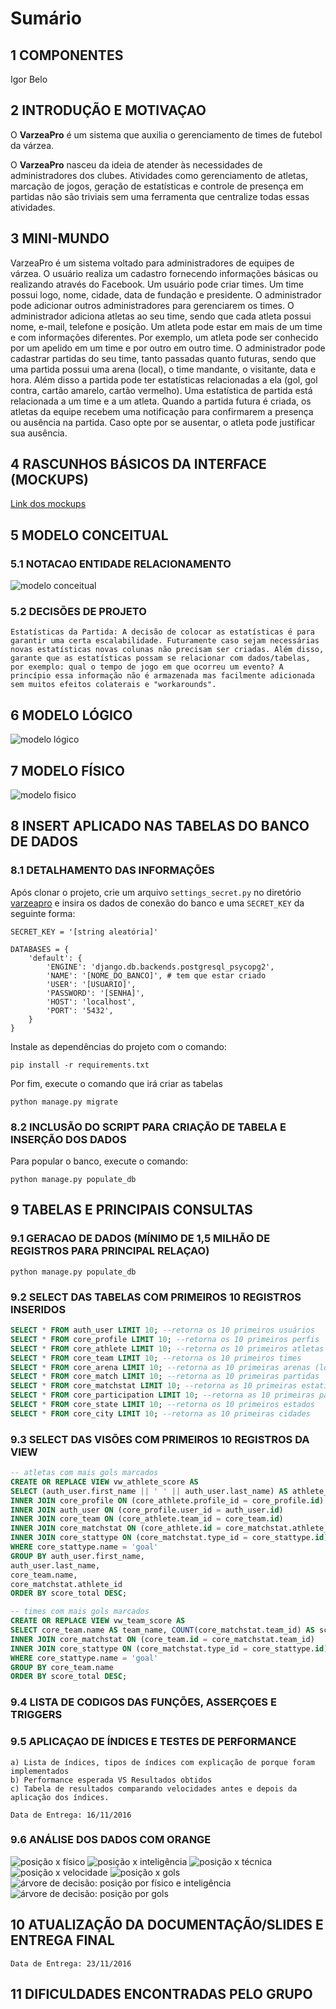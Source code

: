 # Sumário

## 1 COMPONENTES
Igor Belo

## 2 INTRODUÇÃO E MOTIVAÇAO
O **VarzeaPro** é um sistema que auxilia o gerenciamento de times de futebol da várzea.

O **VarzeaPro** nasceu da ideia de atender às necessidades de administradores dos clubes. Atividades como gerenciamento de atletas, marcação de jogos, geração de estatísticas e controle de presença em partidas não são triviais sem uma ferramenta que centralize todas essas atividades.

## 3 MINI-MUNDO
VarzeaPro é um sistema voltado para administradores de equipes de várzea. O usuário realiza um cadastro fornecendo informações básicas ou realizando através do Facebook. Um usuário pode criar times. Um time possui logo, nome, cidade, data de fundação e presidente. O administrador pode adicionar outros administradores para gerenciarem os times. O administrador adiciona atletas ao seu time, sendo que cada atleta possui nome, e-mail, telefone e posição. Um atleta pode estar em mais de um time e com informações diferentes. Por exemplo, um atleta pode ser conhecido por um apelido em um time e por outro em outro time. O administrador pode cadastrar partidas do seu time, tanto passadas quanto futuras, sendo que uma partida possui uma arena (local), o time mandante, o visitante, data e hora. Além disso a partida pode ter estatísticas relacionadas a ela (gol, gol contra, cartão amarelo, cartão vermelho). Uma estatística de partida está relacionada a um time e a um atleta. Quando a partida futura é criada, os atletas da equipe recebem uma notificação para confirmarem a presença ou ausência na partida. Caso opte por se ausentar, o atleta pode justificar sua ausência.

## 4 RASCUNHOS BÁSICOS DA INTERFACE (MOCKUPS)
[Link dos mockups](./mockups.bmpr)

## 5 MODELO CONCEITUAL
### 5.1 NOTACAO ENTIDADE RELACIONAMENTO
![modelo conceitual](./conceitual.jpg "Modelo Conceitual")
### 5.2 DECISÕES DE PROJETO
    Estatísticas da Partida: A decisão de colocar as estatísticas é para garantir uma certa escalabilidade. Futuramente caso sejam necessárias novas estatísticas novas colunas não precisam ser criadas. Além disso, garante que as estatísticas possam se relacionar com dados/tabelas, por exemplo: qual o tempo de jogo em que ocorreu um evento? A princípio essa informação não é armazenada mas facilmente adicionada sem muitos efeitos colaterais e "workarounds".

## 6 MODELO LÓGICO
![modelo lógico](./logico.jpg "Modelo Lógico")
## 7 MODELO FÍSICO
![modelo fisico](./fisico.png "Modelo Físico")
## 8 INSERT APLICADO NAS TABELAS DO BANCO DE DADOS
### 8.1 DETALHAMENTO DAS INFORMAÇÕES
Após clonar o projeto, crie um arquivo `settings_secret.py` no diretório [varzeapro](https://github.com/igorbelo/varzeapro/tree/master/varzeapro) e insira os dados de conexão do banco e uma `SECRET_KEY` da seguinte forma:
```
SECRET_KEY = '[string aleatória]'

DATABASES = {
    'default': {
        'ENGINE': 'django.db.backends.postgresql_psycopg2',
        'NAME': '[NOME_DO_BANCO]', # tem que estar criado
        'USER': '[USUARIO]',
        'PASSWORD': '[SENHA]',
        'HOST': 'localhost',
        'PORT': '5432',
    }
}
```

Instale as dependências do projeto com o comando:
```
pip install -r requirements.txt
```
Por fim, execute o comando que irá criar as tabelas
```
python manage.py migrate
```

### 8.2 INCLUSÃO DO SCRIPT PARA CRIAÇÃO DE TABELA E INSERÇÃO DOS DADOS
Para popular o banco, execute o comando:
```
python manage.py populate_db
```

## 9 TABELAS E PRINCIPAIS CONSULTAS
### 9.1	GERACAO DE DADOS (MÍNIMO DE 1,5 MILHÃO DE REGISTROS PARA PRINCIPAL RELAÇAO)
```
python manage.py populate_db
```

### 9.2	SELECT DAS TABELAS COM PRIMEIROS 10 REGISTROS INSERIDOS
``` sql
SELECT * FROM auth_user LIMIT 10; --retorna os 10 primeiros usuários
SELECT * FROM core_profile LIMIT 10; --retorna os 10 primeiros perfis
SELECT * FROM core_athlete LIMIT 10; --retorna os 10 primeiros atletas
SELECT * FROM core_team LIMIT 10; --retorna os 10 primeiros times
SELECT * FROM core_arena LIMIT 10; --retorna as 10 primeiras arenas (locais de jogo)
SELECT * FROM core_match LIMIT 10; --retorna as 10 primeiras partidas
SELECT * FROM core_matchstat LIMIT 10; --retorna as 10 primeiras estatísticas das partidas
SELECT * FROM core_participation LIMIT 10; --retorna as 10 primeiras participações em jogos
SELECT * FROM core_state LIMIT 10; --retorna os 10 primeiros estados
SELECT * FROM core_city LIMIT 10; --retorna as 10 primeiras cidades
```

### 9.3	SELECT DAS VISÕES COM PRIMEIROS 10 REGISTROS DA VIEW
``` sql
-- atletas com mais gols marcados
CREATE OR REPLACE VIEW vw_athlete_score AS
SELECT (auth_user.first_name || ' ' || auth_user.last_name) AS athlete_name, core_team.name AS team_name, COUNT(core_matchstat.athlete_id) AS score_total FROM core_athlete
INNER JOIN core_profile ON (core_athlete.profile_id = core_profile.id)
INNER JOIN auth_user ON (core_profile.user_id = auth_user.id)
INNER JOIN core_team ON (core_athlete.team_id = core_team.id)
INNER JOIN core_matchstat ON (core_athlete.id = core_matchstat.athlete_id)
INNER JOIN core_stattype ON (core_matchstat.type_id = core_stattype.id)
WHERE core_stattype.name = 'goal'
GROUP BY auth_user.first_name,
auth_user.last_name,
core_team.name,
core_matchstat.athlete_id
ORDER BY score_total DESC;

-- times com mais gols marcados
CREATE OR REPLACE VIEW vw_team_score AS
SELECT core_team.name AS team_name, COUNT(core_matchstat.team_id) AS score_total FROM core_team
INNER JOIN core_matchstat ON (core_team.id = core_matchstat.team_id)
INNER JOIN core_stattype ON (core_matchstat.type_id = core_stattype.id)
WHERE core_stattype.name = 'goal'
GROUP BY core_team.name
ORDER BY score_total DESC;
```

### 9.4	LISTA DE CODIGOS DAS FUNÇÕES, ASSERÇOES E TRIGGERS

### 9.5	APLICAÇAO DE ÍNDICES E TESTES DE PERFORMANCE
    a) Lista de índices, tipos de índices com explicação de porque foram implementados
    b) Performance esperada VS Resultados obtidos
    c) Tabela de resultados comparando velocidades antes e depois da aplicação dos índices.

    Data de Entrega: 16/11/2016

### 9.6	ANÁLISE DOS DADOS COM ORANGE
![posição x físico](./posicao-fisico.png "Posição X Físico")
![posição x inteligência](./posicao-inteligencia.png "Posição X Inteligência")
![posição x técnica](./posicao-tecnica.png "Posição X Técnica")
![posição x velocidade](./posicao-velocidade.png "Posição X Velocidade")
![posição x gols](./posicao-gols.png "Posição X Gols")
![árvore de decisão: posição por físico e inteligência](./posicao-fisico-inteligencia.png "Posição por físico e inteligência")
![árvore de decisão: posição por gols](./posicao-gols-btree.png "Posição por gols")

## 10 ATUALIZAÇÃO DA DOCUMENTAÇÃO/SLIDES E ENTREGA FINAL

    Data de Entrega: 23/11/2016

## 11 DIFICULDADES ENCONTRADAS PELO GRUPO

